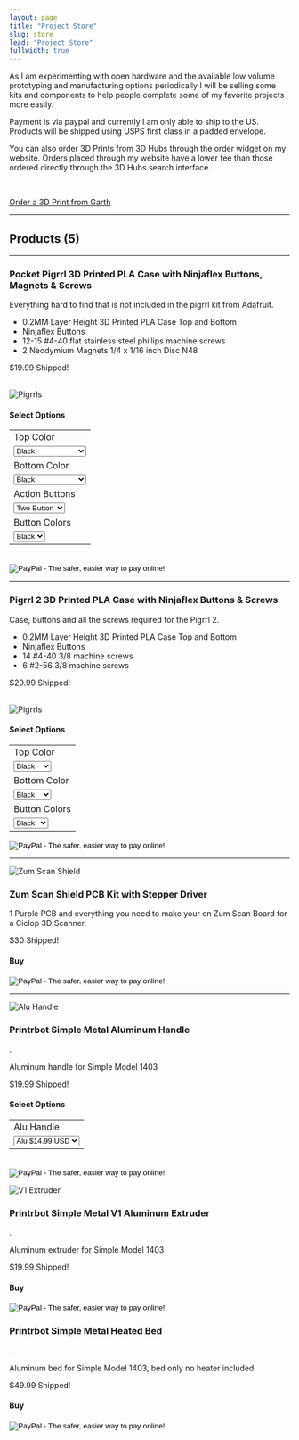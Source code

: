 ```yaml
---
layout: page
title: "Project Store"
slug: store
lead: "Project Store"
fullwidth: true
---
```


<div class="row">
  <div class="col-md-12">
  <p>
    As I am experimenting with open hardware and the available low volume prototyping and manufacturing options periodically I will be selling some kits and components to help people complete some of my favorite projects more easily.
  </p>
  <p>
    Payment is via paypal and currently I am only able to ship to the US.  Products will be shipped using USPS first class in a padded envelope.
  </p>
  <p>You can also order 3D Prints from 3D Hubs through the order widget on my website.  Orders placed through my website have a lower fee than those ordered directly through the 3D Hubs search interface.
  </p>
  <p>
  <br/>
  <div class="text-center">
  <a href="https://www.3dhubs.com/seattle/hubs/garth/3dprint" data-3dhubs-widget="button" data-hub-id="34464" data-type="orderWidget" data-color="red" data-size="large" data-text="Order a 3D Print from Garth">Order a 3D Print from Garth</a></div>
<script>!function(a,b,c,d){var e,g=(a.getElementsByTagName(b)[0],/^http:/.test(a.location)?"http":"https");a.getElementById(d)||(e=a.createElement(b),e.id=d,e.src=g+"://d3d4ig4df637nj.cloudfront.net/w/2.0.js",e.async=!0,a.body.appendChild(e))}(document,"script",1,"h3d-widgets-js");</script>
  </p>
  <hr/>
  <h2>Products (5)</h2>
  <hr/>
  </div>
</div>
<div class="row">
  <div class="col-md-8">
    <h3>
    Pocket Pigrrl 3D Printed PLA Case with Ninjaflex Buttons, Magnets & Screws
    </h3>
    <p>Everything hard to find that is not included in the pigrrl kit from Adafruit. </p>
    <ul>
      <li>0.2MM Layer Height 3D Printed PLA Case Top and Bottom</li>
      <li>Ninjaflex Buttons</li>
      <li>12-15 #4-40 flat stainless steel phillips machine screws</li>
      <li>2 Neodymium Magnets 1/4 x 1/16 inch Disc N48</li>
    </ul>
    <p class="lead">$19.99 Shipped!</p>
    <br/>
    <img alt="Pigrrls" src="{{ site.url }}assets/img/pigrrl/3_pigrrls.JPG" class="img-responsive img-rounded" />
  </div>
  <div class="col-md-4">
  <div class="well well-sm">
  <h4>Select Options</h4>
  <form target="paypal" action="https://www.paypal.com/cgi-bin/webscr" method="post">
<input type="hidden" name="cmd" value="_s-xclick">
<input type="hidden" name="hosted_button_id" value="A2ASMNSF8VL5N">
<table>
<tr><td><input type="hidden" name="on0" value="Top Color">Top Color</td></tr><tr><td><select name="os0">
	<option value="Black">Black </option>
	<option value="White">White </option>
	<option value="Green">Green </option>
	<option value="Yellow">Yellow </option>
	<option value="Orange">Orange </option>
	<option value="Purple">Purple </option>
	<option value="Transparent Black">Transparent Black </option>
	<option value="Blue">Blue </option>
	<option value="Gold">Gold </option>
	<option value="Silver">Silver </option>
</select> </td></tr>
<tr><td><input type="hidden" name="on1" value="Bottom Color">Bottom Color</td></tr><tr><td><select name="os1">
	<option value="Black">Black </option>
	<option value="White">White </option>
	<option value="Green">Green </option>
	<option value="Yellow">Yellow </option>
	<option value="Orange">Orange </option>
	<option value="Purple">Purple </option>
	<option value="Transparent Black">Transparent Black </option>
	<option value="Blue">Blue </option>
	<option value="Gold">Gold </option>
	<option value="Silver">Silver </option>
</select> </td></tr>
<tr><td><input type="hidden" name="on2" value="Action Buttons">Action Buttons</td></tr><tr><td><select name="os2">
	<option value="Two Button">Two Button </option>
	<option value="Four Button">Four Button </option>
</select> </td></tr>
<tr><td><input type="hidden" name="on3" value="Button Colors">Button Colors</td></tr><tr><td><select name="os3">
	<option value="Black">Black </option>
	<option value="Snow">Snow </option>
	<option value="Sky">Sky </option>
	<option value="Fire">Fire </option>
</select> </td></tr>
</table>
<br/>
<input type="image" class="paypal-btn" src="https://www.paypalobjects.com/en_US/i/btn/btn_cart_LG.gif" border="0" name="submit" alt="PayPal - The safer, easier way to pay online!">
<img alt="" border="0" src="https://www.paypalobjects.com/en_US/i/scr/pixel.gif" width="1" height="1">
</form>
  </div>
  </div>
</div>
<hr/>
<div class="row">
  <div class="col-md-8">
    <h3>
    Pigrrl 2 3D Printed PLA Case with Ninjaflex Buttons & Screws
    </h3>
    <p>Case, buttons and all the screws required for the Pigrrl 2. </p>
    <ul>
      <li>0.2MM Layer Height 3D Printed PLA Case Top and Bottom</li>
      <li>Ninjaflex Buttons</li>
      <li>14 #4-40 3/8 machine screws</li>
      <li>6 #2-56 3/8 machine screws</li>
    </ul>
    <p class="lead">$29.99 Shipped!</p>
    <br/>
    <img alt="Pigrrls" src="{{ site.url }}assets/img/pigrrl/pigrrl_2_red.jpg" class="img-responsive img-rounded" />
  </div>
  <div class="col-md-4">
  <div class="well well-sm">
  <h4>Select Options</h4>
    <form target="paypal" action="https://www.paypal.com/cgi-bin/webscr" method="post">
        <input type="hidden" name="cmd" value="_s-xclick">
        <input type="hidden" name="hosted_button_id" value="8LN2EB59GR9BW">
        <table>
        <tr><td><input type="hidden" name="on0" value="Top Color">Top Color</td></tr><tr><td><select name="os0">
            <option value="Black">Black </option>
            <option value="White">White </option>
            <option value="Green">Green </option>
            <option value="Yellow">Yellow </option>
            <option value="Orange">Orange </option>
            <option value="Silver">Silver </option>
            <option value="Blue">Blue </option>
            <option value="Gold">Gold </option>
        </select> </td></tr>
        <tr><td><input type="hidden" name="on1" value="Bottom Color">Bottom Color</td></tr><tr><td><select name="os1">
            <option value="Black">Black </option>
            <option value="White">White </option>
            <option value="Green">Green </option>
            <option value="Yellow">Yellow </option>
            <option value="Orange">Orange </option>
            <option value="Silver">Silver </option>
            <option value="Gold">Gold </option>
            <option value="Blue">Blue </option>
        </select> </td></tr>
        <tr><td><input type="hidden" name="on2" value="Button Colors">Button Colors</td></tr><tr><td><select name="os2">
            <option value="Black">Black </option>
            <option value="Snow">Snow </option>
            <option value="Sky">Sky </option>
            <option value="Fire">Fire </option>
            <option value="Orchid">Orchid </option>
            <option value="Violet">Violet </option>
        </select> </td></tr>
        </table>
        <input type="image" class="paypal-btn" src="https://www.paypalobjects.com/en_US/i/btn/btn_cart_LG.gif" border="0" name="submit" alt="PayPal - The safer, easier way to pay online!">
        <img alt="" border="0" src="https://www.paypalobjects.com/en_US/i/scr/pixel.gif" width="1" height="1">
    </form>
  </div>
  </div>
</div>
<hr/>
<div class="row">
  <div class="col-md-3">
  <img alt="Zum Scan Shield" src="{{ site.url }}assets/img/ciclop/zum_scan_kit.jpg" class="img-responsive img-rounded" />
  </div>
  <div class="col-md-6">
    <h3>
    Zum Scan Shield PCB Kit with Stepper Driver
    </h3>
    <p>1 Purple PCB and everything you need to make your on Zum Scan Board for a Ciclop 3D Scanner. </p>
    <p class="lead">$30 Shipped!</p>
  </div>
  <div class="col-md-3">
  <div class="well well-sm">
  <h4>Buy</h4>
  <form target="paypal" action="https://www.paypal.com/cgi-bin/webscr" method="post">
<input type="hidden" name="cmd" value="_s-xclick">
<input type="hidden" name="hosted_button_id" value="9Y8EK4B77F4TC">
<input type="image" class="paypal-btn" src="https://www.paypalobjects.com/en_US/i/btn/btn_cart_LG.gif" border="0" name="submit" alt="PayPal - The safer, easier way to pay online!">
<img alt="" border="0" src="https://www.paypalobjects.com/en_US/i/scr/pixel.gif" width="1" height="1">
</form>

  </div>
  </div>
</div>
<hr/>
<div class="row">
  <div class="col-md-3">
  <img alt="Alu Handle" src="{{ site.url }}assets/img/printrbot/alu-handle-510x510.jpg" class="img-responsive img-rounded" />
  </div>
  <div class="col-md-6">
    <h3>
    Printrbot Simple Metal Aluminum Handle
    </h3>.
    <p>Aluminum handle for Simple Model 1403</p>
    <p class="lead">$19.99 Shipped!</p>
  </div>
  <div class="col-md-3">
  <div class="well well-sm">
  <h4>Select Options</h4>
  <form target="paypal" action="https://www.paypal.com/cgi-bin/webscr" method="post">
<input type="hidden" name="cmd" value="_s-xclick">
<input type="hidden" name="hosted_button_id" value="BY58F9SHXWUVU">
<table>
<tr><td><input type="hidden" name="on0" value="Alu Handle">Alu Handle</td></tr><tr><td><select name="os0">
	<option value="Alu">Alu $14.99 USD</option>
</select> </td></tr>
</table>
<br/>
<input type="hidden" name="currency_code" value="USD">
<input type="image" class="paypal-btn" src="https://www.paypalobjects.com/en_US/i/btn/btn_cart_LG.gif" border="0" name="submit" alt="PayPal - The safer, easier way to pay online!">
<img alt="" border="0" src="https://www.paypalobjects.com/en_US/i/scr/pixel.gif" width="1" height="1">
</form>


  </div>
  </div>
</div>
<div class="row">
  <div class="col-md-3">
  <img alt="V1 Extruder" src="{{ site.url }}assets/img/printrbot/V1_Extruder.jpg" class="img-responsive img-rounded" />
  </div>
  <div class="col-md-6">
    <h3>
    Printrbot Simple Metal V1 Aluminum Extruder
    </h3>.
    <p>Aluminum extruder for Simple Model 1403</p>
    <p class="lead">$19.99 Shipped!</p>
  </div>
  <div class="col-md-3">
  <div class="well well-sm">
  <h4>Buy</h4>
<form target="paypal" action="https://www.paypal.com/cgi-bin/webscr" method="post">
<input type="hidden" name="cmd" value="_s-xclick">
<input type="hidden" name="hosted_button_id" value="QPVZXNLN3WHA8">
<input type="image" class="paypal-btn" src="https://www.paypalobjects.com/en_US/i/btn/btn_cart_LG.gif" border="0" name="submit" alt="PayPal - The safer, easier way to pay online!">
<img alt="" border="0" src="https://www.paypalobjects.com/en_US/i/scr/pixel.gif" width="1" height="1">
</form>




  </div>
  </div>
</div>
<div class="row">
  <div class="col-md-3">
 <!-- <img alt="Heated Bed Extruder" src="{{ site.url }}assets/img/printrbot/V1_Extruder.jpg" class="img-responsive img-rounded" /> -->
  </div>
  <div class="col-md-6">
    <h3>
    Printrbot Simple Metal Heated Bed
    </h3>.
    <p>Aluminum bed for Simple Model 1403, bed only no heater included</p>
    <p class="lead">$49.99 Shipped!</p>
  </div>
  <div class="col-md-3">
  <div class="well well-sm">
  <h4>Buy</h4>
<form target="paypal" action="https://www.paypal.com/cgi-bin/webscr" method="post">
<input type="hidden" name="cmd" value="_s-xclick">
<input type="hidden" name="hosted_button_id" value="HFTRD69Z44QMC">
<input type="image" class="paypal-btn" src="https://www.paypalobjects.com/en_US/i/btn/btn_cart_LG.gif" border="0" name="submit" alt="PayPal - The safer, easier way to pay online!">
<img alt="" border="0" src="https://www.paypalobjects.com/en_US/i/scr/pixel.gif" width="1" height="1">
</form>
  </div>
  </div>
</div>